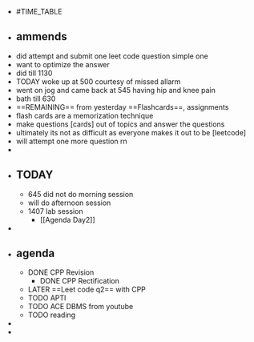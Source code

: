 - #TIME_TABLE
- ## __ammends__
- did attempt and submit one leet code question simple one
- want to optimize the answer
- did till 1130
- TODAY woke up at 500 courtesy of missed allarm
- went on jog and came back at 545 having hip and knee pain
- bath till 630
- ==REMAINING== from yesterday ==Flashcards==, assignments
- flash cards are a memorization technique
- make questions [cards] out of topics and answer the questions
- ultimately its not as difficult as everyone makes it out to be [leetcode]
- will attempt one more question rn
-
- ## TODAY
	- 645 did not do morning session
	- will do afternoon session
	- 1407 lab session
		- [[Agenda Day2]]
-
- ## agenda
	- DONE CPP Revision
		- DONE CPP Rectification
	- LATER ==Leet code q2== with CPP
	- TODO APTI
	- TODO ACE DBMS from youtube
	- TODO reading
-
-